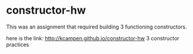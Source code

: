 constructor-hw
==============
This was an assignment that required building 3 functioning constructors. 

here is the link: http://kcampen.github.io/constructor-hw
3 constructor practices
